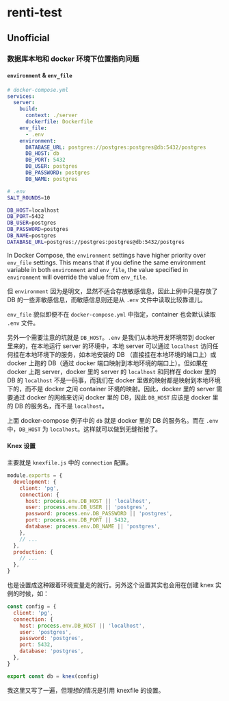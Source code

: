 # renti-test

## Unofficial

### 数据库本地和 docker 环境下位置指向问题

#### `environment` & `env_file`

```yml
# docker-compose.yml
services:
  server:
    build:
      context: ./server
      dockerfile: Dockerfile
    env_file:
      - .env
    environment:
      DATABASE_URL: postgres://postgres:postgres@db:5432/postgres
      DB_HOST: db
      DB_PORT: 5432
      DB_USER: postgres
      DB_PASSWORD: postgres
      DB_NAME: postgres
```

```sh
# .env
SALT_ROUNDS=10

DB_HOST=localhost
DB_PORT=5432
DB_USER=postgres
DB_PASSWORD=postgres
DB_NAME=postgres
DATABASE_URL=postgres://postgres:postgres@db:5432/postgres
```

In Docker Compose, the `environment` settings have higher priority over `env_file` settings. This means that if you define the same environment variable in both `environment` and `env_file`, the value specified in `environment` will override the value from `env_file`.

但 `environment` 因为是明文，显然不适合存放敏感信息，因此上例中只是存放了 DB 的一些非敏感信息，而敏感信息则还是从 `.env` 文件中读取比较靠谱儿。

`env_file` 貌似即便不在 `docker-compose.yml` 中指定，container 也会默认读取 `.env` 文件。

另外一个需要注意的坑就是 `DB_HOST`。`.env` 是我们从本地开发环境带到 docker 里来的，在本地运行 server 的环境中，本地 server 可以通过 `localhost` 访问任何挂在本地环境下的服务，如本地安装的 DB （直接挂在本地环境的端口上）或 docker 上跑的 DB（通过 docker 端口映射到本地环境的端口上）。但如果在 docker 上跑 server，docker 里的 server 的 `localhost` 和同样在 docker 里的 DB 的 `localhost` 不是一码事，而我们在 docker 里做的映射都是映射到本地环境下的，而不是 docker 之间 container 环境的映射。因此，docker 里的 server 需要通过 docker 的网络来访问 docker 里的 DB，因此 `DB_HOST` 应该是 docker 里的 DB 的服务名，而不是 `localhost`。

上面 docker-compose 例子中的 `db` 就是 docker 里的 DB 的服务名。而在 `.env` 中，`DB_HOST` 为 `localhost`。这样就可以做到无缝衔接了。

#### Knex 设置

主要就是 `knexfile.js` 中的 `connection` 配置。

```js
module.exports = {
  development: {
    client: 'pg',
    connection: {
      host: process.env.DB_HOST || 'localhost',
      user: process.env.DB_USER || 'postgres',
      password: process.env.DB_PASSWORD || 'postgres',
      port: process.env.DB_PORT || 5432,
      database: process.env.DB_NAME || 'postgres',
    },
    // ...
  },
  production: {
    // ...
  },
}
```

也是设置成这种跟着环境变量走的就行。另外这个设置其实也会用在创建 knex 实例的时候，如：

```js
const config = {
  client: 'pg',
  connection: {
    host: process.env.DB_HOST || 'localhost',
    user: 'postgres',
    password: 'postgres',
    port: 5432,
    database: 'postgres',
  },
}

export const db = knex(config)
```

我这里又写了一遍，但理想的情况是引用 knexfile 的设置。
